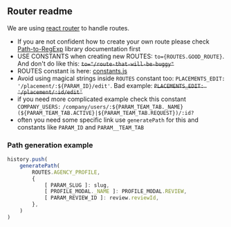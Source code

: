 ## Router readme
We are using [react router](https://reacttraining.com/react-router/web/guides/quick-start) to handle routes.

- If you are not confident how to create your own route please check
[Path-to-RegExp](https://github.com/pillarjs/path-to-regexp/tree/v1.7.0) library documentation first
- USE CONSTANTS when creating new ROUTES: `to={ROUTES.GOOD_ROUTE}`. And don't do like this:  ~~`to="/route-that-will-be-buggy"`~~
- ROUTES constant is here: [constants.js](./constants.js)
- Avoid using magical strings inside `ROUTES` constant too: `PLACEMENTS_EDIT: '/placement/:${PARAM_ID}/edit'`. Bad example: ~~`PLACEMENTS_EDIT: '/placement/:id/edit'`~~
- if you need more complicated example check this constant `COMPANY_USERS:` `/company/users/:${PARAM_TEAM_TAB._NAME}(${PARAM_TEAM_TAB.ACTIVE}|${PARAM_TEAM_TAB.REQUEST})/:id?`
- often you need some specific link use `generatePath` for this and constants like `PARAM_ID` and `PARAM__TEAM_TAB`

### Path generation example
```javascript
history.push(
    generatePath(
        ROUTES.AGENCY_PROFILE,
        {
            [ PARAM_SLUG ]: slug,
            [ PROFILE_MODAL._NAME ]: PROFILE_MODAL.REVIEW,
            [ PARAM_REVIEW_ID ]: review.reviewId,
        },
    )
)
```
